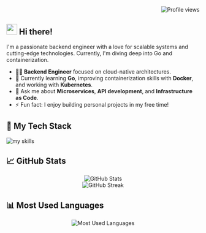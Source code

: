 <!-- 1. GitHub usernameを変更 -->
<div align="right">
  <img src="https://komarev.com/ghpvc/?username=username&style=flat-square&color=blue" alt="Profile views"/>
</div>

<!-- 2. プロフィールや連絡先を変更 -->
## <img src="https://media.giphy.com/media/hvRJCLFzcasrR4ia7z/giphy.gif" width="28"> Hi there!

I'm a passionate backend engineer with a love for scalable systems and cutting-edge technologies. Currently, I'm diving deep into Go and containerization.

- 🧑‍💻 **Backend Engineer** focused on cloud-native architectures.
- 🌱 Currently learning **Go**, improving containerization skills with **Docker**, and working with **Kubernetes**.
- 💬 Ask me about **Microservices**, **API development**, and **Infrastructure as Code**.
- ⚡ Fun fact: I enjoy building personal projects in my free time!

<!-- 3. 好きな技術スタックに変更 -->
## 🚀 My Tech Stack
<img alt="my skills" src="https://skillicons.dev/icons?theme=dark&perline=7&i=html,css,js,ts,react,next,figma,python,fastapi,go,docker,terraform,aws,gcp,kubernetes,linux,git,github" />

## 📈 GitHub Stats
<div align="center">
  <img src="https://github-readme-stats.vercel.app/api?username=ichiharamda&show_icons=true&theme=radical" alt="GitHub Stats" />
  <br>
  <img src="https://github-readme-streak-stats.herokuapp.com/?user=ichiharamda&theme=radical" alt="GitHub Streak" />
</div>


## 📊 Most Used Languages
<div align="center">
  <img src="https://github-readme-stats.vercel.app/api/top-langs/?username=ichiharamda&layout=compact&theme=radical" alt="Most Used Languages" />
</div>



